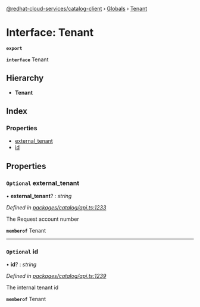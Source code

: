 [@redhat-cloud-services/catalog-client](../README.md) › [Globals](../globals.md) › [Tenant](tenant.md)

# Interface: Tenant

**`export`** 

**`interface`** Tenant

## Hierarchy

* **Tenant**

## Index

### Properties

* [external_tenant](tenant.md#optional-external_tenant)
* [id](tenant.md#optional-id)

## Properties

### `Optional` external_tenant

• **external_tenant**? : *string*

*Defined in [packages/catalog/api.ts:1233](https://github.com/RedHatInsights/javascript-clients/blob/master/packages/catalog/api.ts#L1233)*

The Request account number

**`memberof`** Tenant

___

### `Optional` id

• **id**? : *string*

*Defined in [packages/catalog/api.ts:1239](https://github.com/RedHatInsights/javascript-clients/blob/master/packages/catalog/api.ts#L1239)*

The internal tenant id

**`memberof`** Tenant
